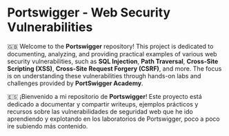 # Portswigger - Web Security Vulnerabilities

:gb:
Welcome to the **Portswigger** repository! This project is dedicated to documenting, analyzing, and providing practical examples of various web security vulnerabilities, such as **SQL Injection**, **Path Traversal**, **Cross-Site Scripting (XSS)**, **Cross-Site Request Forgery (CSRF)**, and more. The focus is on understanding these vulnerabilities through hands-on labs and challenges provided by **PortSwigger Academy**.

:es:
¡Bienvenido a mi repositorio de **Portswigger**!  Este proyecto está dedicado a documentar y compartir writeups, ejemplos prácticos y recursos sobre las vulnerabilidades de seguridad web que he ido aprendiendo y explotando en los laboratorios de Portswigger, poco a poco ire subiendo más contenido.
